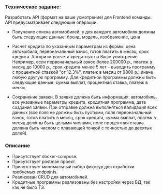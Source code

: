 ### Техническое задание:

Разработать API (формат на ваше усмотрение) для Frontend команды. API предусматривает следующие операции:

- Получение списка автомобилей, у для каждого автомобиля должны быть следующие данные: бренд, модель, изображение, цена

- Расчет кредита по указанным параметрам из формы: цена автомобиля, первоначальный взнос, готов платить в месяц, срок
  кредита. Алгоритм расчета кредитных на Ваше усмотрение. Например, если первоначальный взнос более 200000 р., платеж в
  месяц до 10000 р., срок кредита менее 5 лет – выводить программу с процентной ставкой "от 12.3%", платеж в месяц от
  9800 р., иначе любую другую программу. Для кредитной программы должны быть следующие данные: сумма выплат, процентная
  ставка, платеж в месяц.

- Сохранение заявки. В заявке должна быть информация: автомобиль, все указанные параметры кредита, кредитная программа,
  дата создания заявки. При отправке должна выполняться валидация всех данных (все поля не должны быть пустыми, поля
  первоначальный взнос, готов платить в месяц, срок кредита, сумма выплат, платеж в месяц должны быть целыми числами,
  поле процентная ставка должна быть числом с плавающей точкой с точностью до десятых долей).

### Описание

- Присутствует docker-compose.
- Присутствует postman проект.
- Присутствует минимальный набор фикстур для отработки требуемых endpoints.
- Реализован CRUD для автомобилей.
- Кредитные программы реализованы без настройки через БД, так как не было ТЗ.
